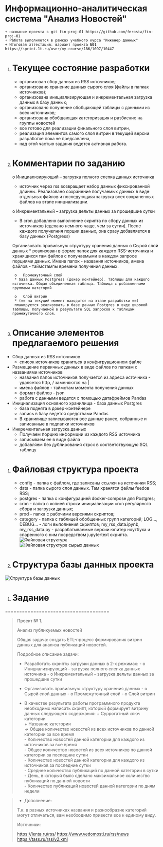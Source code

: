 # **Информационно-аналитическая система "Анализ Новостей"**   
    + название проекта в git fin-proj-01 https://github.com/ferosta/fin-proj-01 
    + Работа выполняется в рамках учебного курса "Инженер данных"
    + Итоговая аттестация: вариант проекта №01 https://sprint.1t.ru/user/my-course/186/1097/10447 

1. # Текущее состояние разработки
    * организован сбор данных из RSS источников;
    * организовано хранение данных сырого слоя (файлы в папках источников);
    * организована инициализирующая и инкрементальная загрузка данных в базу данных;
    * организовано получение обобщающей таблицы с данными из всех источников;
    * организована обобщающая категоризация и разбиение на группы новостей
    
    - все готово для реализации финального слоя витрин,
    - реализация элементов самого слоя витрин в текущей версии разработке пока не предсавлена,
    - над этой частью задания ведется активная работа. 


1. # Комментарии по заданию

    o   Инициализирующий – загрузка полного слепка данных источника
    * источник через rss возвращает набор данных фиксированной длинны. Реализовано сохранение получаемых данных в виде отдельных файлов и последующаяя загрузка всех сохраненных файлов на этапе инициализации.

    o   Инкрементальный – загрузка дельты данных за прошедшие сутки
    * В cron добавлено выполнение скрипта по сбору данных из источников (сделано немного чаще, чем за сутки). После каждого получепния порции данных, она сразу добавляется в базу данных (Postgress) 

    Организовать правильную структуру хранения данных
        o   Сырой слой данных
        * реализован в форме папок для каждого RSS-источника и хранящихся там файлов с получаемыми в каждом запросе порциями данных. Имена папок - названия источников, имена файлов - таймстампы времени получения данных.

        o   Промежуточный слой
        * база данных Postgress (докер контейнер). Таблицы для каждого источника. Общая объединенная таблица. Таблица с добавленными группами категорий

        o   Слой витрин
        * (== на текущий момент находится на этапе разработки ==)
        планируется реализовать в базе данных Postgres в виде широкой таблицы, получаемой в результате SQL запросов к таблицам промежуточного слоя.




1. # Описание элементов предлагаемого решения

* Сбор данных из RSS источников
    * список источников храниться в конфигруационном файле 
* Размещение первичных данных в виде файлов по папкам с названиями источников
    * названия папок источников получается из адреса источника - удаляется http, / заменяются на |
    * имена файлов - таймстам момента получения данных
    * формат файлов - json
    * работа с данными ведется с помощью датафреймов Pandas
* Инициализация основного хранилища - база данных Postgres
    * база поднята в докер-контейнере
    * запись в базу ведется средствами Pandas
    * В хранилище записываются все данные ранее, собранные и записанные в подпапки источников
* Инкрементальная загрузка данных
    * Получаем порцию информции из каждого RSS источника
    * записываем ее в виде файла
    * добавляем без дублирования строк в соответствующую SQL таблицу


1. # Файловая структура проекта
    - config - папка с файлом, где записаны ссылки на источники RSS;
    - data - папка сырого слоя данных. Там хранятся файлы feedов RSS;
    - postgres - папка с конфигурацией docker-compose для Postgres;
    - cron - папка с копией строки инициализации cron регулярного сбора и загрузки данных;
    - prod - папка с рабочими версиями скриптов;
    - category - папка с таблицей обобщенных групп категорий;
    LOG..., DEBUG... - логи выполнения скриптов;
    my_rss_data.ipynb, my_rss_data.py - разрабатываемые версии юпитер ноутбука и спаренного с ним посредством jupytertext скрипта.   
![Файловая структура](./pic/prj_structure.png "Структура проекта")  
![Файловая структура сырых данных](./pic/prj_files_structure.png "Структура файлов сырых данных")  

1. # Структура базы данных проекта
![Структура базы данных](./pic/prj_db_structure.png "Список таблиц БД") 


1. # Задание

<!-- #raw -->
=====================================
> Проект № 1.
> 
> Анализ публикуемых новостей
> 
> Общая задача: создать ETL-процесс формирования витрин данных для анализа публикаций новостей.
> 
> Подробное описание задачи:
> 
> * Разработать скрипты загрузки данных в 2-х режимах:
    - o   Инициализирующий – загрузка полного слепка данных источника
    - o   Инкрементальный – загрузка дельты данных за прошедшие сутки
> 
> * Организовать правильную структуру хранения данных
    - o   Сырой слой данных
    - o   Промежуточный слой
    - o   Слой витрин
> 
> * В качестве результата работы программного продукта необходимо написать скрипт, который формирует витрину данных следующего содержания:
    + Суррогатный ключ категории  
    + Название категории  
    -> Общее количество новостей из всех источников по данной категории за все время  
    - Количество новостей данной категории для каждого из источников за все время  
    - Общее количество новостей из всех источников по данной категории за последние сутки  
    - Количество новостей данной категории для каждого из источников за последние сутки  
    - Среднее количество публикаций по данной категории в сутки  
    - День, в который было сделано максимальное количество публикаций по данной новости  
    - Количество публикаций новостей данной категории по дням недели  

> * Дополнение:
> 
> Т.к. в разных источниках названия и разнообразие категорий могут отличаться, вам необходимо привести все к единому виду.
> 
> Источники:
> 
> https://lenta.ru/rss/
> https://www.vedomosti.ru/rss/news
> https://tass.ru/rss/v2.xml
<!-- #endraw -->
